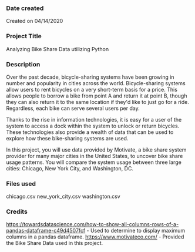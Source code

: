 ### Date created
Created on 04/14/2020

### Project Title
Analyzing Bike Share Data utilizing Python

### Description
Over the past decade, bicycle-sharing systems have been growing in number and popularity in cities across the world. Bicycle-sharing systems allow users to rent bicycles on a very short-term basis for a price. This allows people to borrow a bike from point A and return it at point B, though they can also return it to the same location if they'd like to just go for a ride. Regardless, each bike can serve several users per day.

Thanks to the rise in information technologies, it is easy for a user of the system to access a dock within the system to unlock or return bicycles. These technologies also provide a wealth of data that can be used to explore how these bike-sharing systems are used.

In this project, you will use data provided by Motivate, a bike share system provider for many major cities in the United States, to uncover bike share usage patterns. You will compare the system usage between three large cities: Chicago, New York City, and Washington, DC.

### Files used
chicago.csv
new_york_city.csv
washington.csv

### Credits
https://towardsdatascience.com/how-to-show-all-columns-rows-of-a-pandas-dataframe-c49d4507fcf - Used to determine to display maximum columns in a pandas dataframe.
https://www.motivateco.com/ - Provided the Bike Share Data used in this project.
